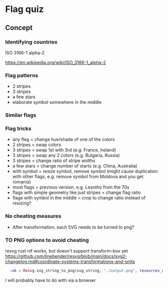 # Flag quiz

## Concept

### Identifying countries

ISO 3166-1 alpha-2

https://en.wikipedia.org/wiki/ISO_3166-1_alpha-2

### Flag patterns

- 2 stripes
- 3 stripes
- a few stars
- elaborate symbol somewhere in the middle

### Similar flags

### Flag tricks

- any flag = change hue/shade of one of the colors
- 2 stripes = swap colors
- 3 stripes = swap 1st with 3rd (e.g. France, Ireland)
- 3 stripes = swap any 2 colors (e.g. Bulgaria, Russia)
- 3 stripes = change ratio of stripe widths
- a few stars = change number of starts (e.g. China, Australia)
- with symbol = resize symbol, remove symbol (might cause duplication with other flags, e.g. remove symbol from Moldova and you get romania)
- most flags = previous version, e.g. Lesotho from the 70s
- flags with simple geometry like just stripes = change flag ratio
- flags with symbol in the middle = crop to change ratio instead of resizing?

### No cheating measures

- After transformation, each SVG needs to be turned to png?

### TO PNG options to avoid cheating

resvg rust nif works, but
doesn't support transform-box yet https://github.com/linebender/resvg/blob/main/docs/svg2-changelog.md#coordinate-systems-transformations-and-units

```elixir
  :ok = Resvg.svg_string_to_png(svg_string, "./output.png", resources_dir: "/tmp")
```

I will probably have to do with via a browser
